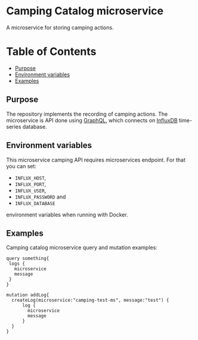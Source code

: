 # Camping Catalog microservice

A microservice for storing camping actions.

Table of Contents
=================
- [Purpose](#purpose)
- [Environment variables](#environment-variables)
- [Examples](#examples)


## Purpose

The repository implements the recording of camping actions. The microservice is API done using [GraphQL](https://graphql.org/), which connects on [InfluxDB](https://www.influxdata.com/) 
time-series database.


## Environment variables

This microservice camping API requires microservices endpoint. For that you can set:
- `INFLUX_HOST`,
- `INFLUX_PORT`,
- `INFLUX_USER`,
- `INFLUX_PASSWORD` and
- `INFLUX_DATABASE`

environment variables when running with Docker.


## Examples

Camping catalog microservice query and mutation examples:

```
query something{
 logs {
   microservice
   message
 }
}

mutation addLog{
  createLog(microservice:"camping-test-ms", message:"test") {
      log {
        microservice
        message
      }
  }
}
```
